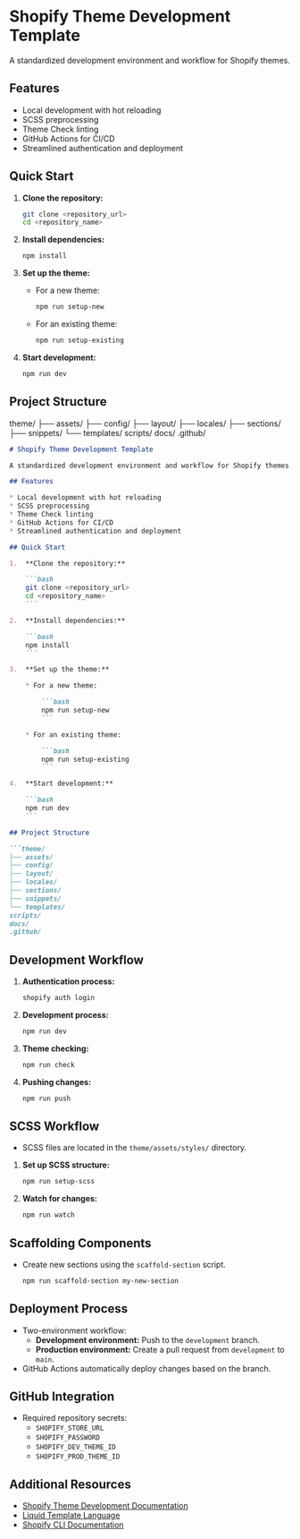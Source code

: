 # Shopify Theme Development Template

A standardized development environment and workflow for Shopify themes.

## Features

* Local development with hot reloading
* SCSS preprocessing
* Theme Check linting
* GitHub Actions for CI/CD
* Streamlined authentication and deployment

## Quick Start

1.  **Clone the repository:**

    ```bash
    git clone <repository_url>
    cd <repository_name>
    ```

2.  **Install dependencies:**

    ```bash
    npm install
    ```

3.  **Set up the theme:**

    * For a new theme:

        ```bash
        npm run setup-new
        ```

    * For an existing theme:

        ```bash
        npm run setup-existing
        ```

4.  **Start development:**

    ```bash
    npm run dev
    ```

## Project Structure

theme/
├── assets/
├── config/
├── layout/
├── locales/
├── sections/
├── snippets/
└── templates/
scripts/
docs/
.github/

```markdown
# Shopify Theme Development Template

A standardized development environment and workflow for Shopify themes.

## Features

* Local development with hot reloading
* SCSS preprocessing
* Theme Check linting
* GitHub Actions for CI/CD
* Streamlined authentication and deployment

## Quick Start

1.  **Clone the repository:**

    ```bash
    git clone <repository_url>
    cd <repository_name>
    ```

2.  **Install dependencies:**

    ```bash
    npm install
    ```

3.  **Set up the theme:**

    * For a new theme:

        ```bash
        npm run setup-new
        ```

    * For an existing theme:

        ```bash
        npm run setup-existing
        ```

4.  **Start development:**

    ```bash
    npm run dev
    ```

## Project Structure

```theme/
├── assets/
├── config/
├── layout/
├── locales/
├── sections/
├── snippets/
└── templates/
scripts/
docs/
.github/
```

## Development Workflow

1.  **Authentication process:**

    ```bash
    shopify auth login
    ```

2.  **Development process:**

    ```bash
    npm run dev
    ```

3.  **Theme checking:**

    ```bash
    npm run check
    ```

4.  **Pushing changes:**

    ```bash
    npm run push
    ```

## SCSS Workflow

* SCSS files are located in the `theme/assets/styles/` directory.

1.  **Set up SCSS structure:**

    ```bash
    npm run setup-scss
    ```

2.  **Watch for changes:**

    ```bash
    npm run watch
    ```

## Scaffolding Components

* Create new sections using the `scaffold-section` script.

    ```bash
    npm run scaffold-section my-new-section
    ```

## Deployment Process

* Two-environment workflow:
    * **Development environment:** Push to the `development` branch.
    * **Production environment:** Create a pull request from `development` to `main`.
* GitHub Actions automatically deploy changes based on the branch.

## GitHub Integration

* Required repository secrets:
    * `SHOPIFY_STORE_URL`
    * `SHOPIFY_PASSWORD`
    * `SHOPIFY_DEV_THEME_ID`
    * `SHOPIFY_PROD_THEME_ID`

## Additional Resources

* [Shopify Theme Development Documentation](https://shopify.dev/docs/themes)
* [Liquid Template Language](https://shopify.dev/docs/themes/liquid)
* [Shopify CLI Documentation](https://shopify.dev/docs/themes/tools/cli)
```
